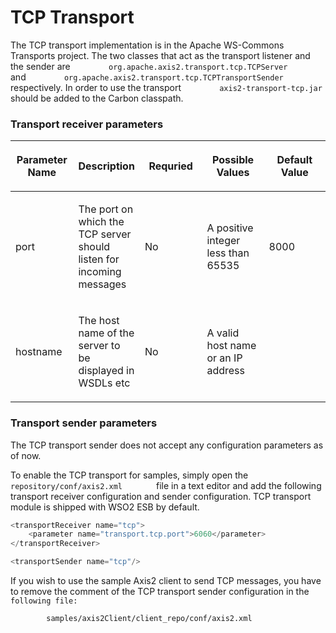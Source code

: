 # TCP Transport

The TCP transport implementation is in the Apache WS-Commons Transports
project. The two classes that act as the transport listener and the
sender are `         org.apache.axis2.transport.tcp.TCPServer        `
and `         org.apache.axis2.transport.tcp.TCPTransportSender        `
respectively. In order to use the transport
`         axis2-transport-tcp.jar        ` should be added to the Carbon
classpath.

### Transport receiver parameters

<table>
<colgroup>
<col style="width: 20%" />
<col style="width: 20%" />
<col style="width: 20%" />
<col style="width: 20%" />
<col style="width: 20%" />
</colgroup>
<thead>
<tr class="header">
<th><p>Parameter Name</p></th>
<th><p>Description</p></th>
<th><p>Requried</p></th>
<th><p>Possible Values</p></th>
<th><p>Default Value</p></th>
</tr>
</thead>
<tbody>
<tr class="odd">
<td><p>port</p></td>
<td><p>The port on which the TCP server should listen for incoming messages</p></td>
<td><p>No</p></td>
<td><p>A positive integer less than 65535</p></td>
<td><p>8000</p></td>
</tr>
<tr class="even">
<td><p>hostname</p></td>
<td><p>The host name of the server to be displayed in WSDLs etc</p></td>
<td><p>No</p></td>
<td><p>A valid host name or an IP address</p></td>
<td></td>
</tr>
</tbody>
</table>

### Transport sender parameters

The TCP transport sender does not accept any configuration parameters as
of now.

To enable the TCP transport for samples, simply open the
`         repository/conf/axis2.xml        ` file in a text editor and
add the following transport receiver configuration and sender
configuration. TCP transport module is shipped with WSO2 ESB by default.

``` java
<transportReceiver name="tcp">
    <parameter name="transport.tcp.port">6060</parameter>
</transportReceiver>

<transportSender name="tcp"/>
```

If you wish to use the sample Axis2 client to send TCP messages, you
have to remove the comment of the TCP transport sender configuration in
the `         following file:        `

`         samples/axis2Client/client_repo/conf/axis2.xml        `
